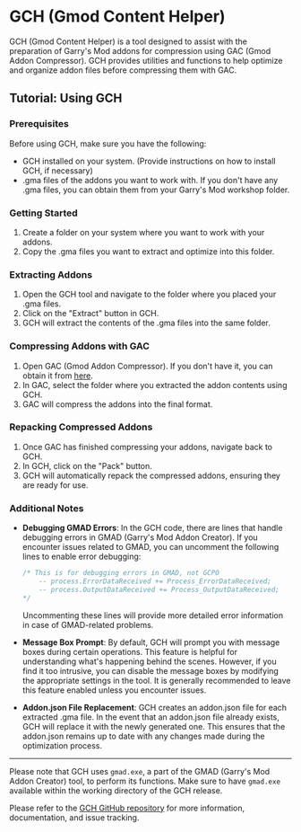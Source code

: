 # GCH (Gmod Content Helper)

GCH (Gmod Content Helper) is a tool designed to assist with the preparation of Garry's Mod addons for compression using GAC (Gmod Addon Compressor). GCH provides utilities and functions to help optimize and organize addon files before compressing them with GAC.

## Tutorial: Using GCH

### Prerequisites

Before using GCH, make sure you have the following:

- GCH installed on your system. (Provide instructions on how to install GCH, if necessary)
- .gma files of the addons you want to work with. If you don't have any .gma files, you can obtain them from your Garry's Mod workshop folder.

### Getting Started

1. Create a folder on your system where you want to work with your addons.
2. Copy the .gma files you want to extract and optimize into this folder.

### Extracting Addons

1. Open the GCH tool and navigate to the folder where you placed your .gma files.
2. Click on the "Extract" button in GCH.
3. GCH will extract the contents of the .gma files into the same folder.

### Compressing Addons with GAC

1. Open GAC (Gmod Addon Compressor). If you don't have it, you can obtain it from [here](https://github.com/Shark-vil/GmodAddonCompressor).
2. In GAC, select the folder where you extracted the addon contents using GCH.
3. GAC will compress the addons into the final format.

### Repacking Compressed Addons

1. Once GAC has finished compressing your addons, navigate back to GCH.
2. In GCH, click on the "Pack" button.
3. GCH will automatically repack the compressed addons, ensuring they are ready for use.

### Additional Notes

- **Debugging GMAD Errors**: In the GCH code, there are lines that handle debugging errors in GMAD (Garry's Mod Addon Creator). If you encounter issues related to GMAD, you can uncomment the following lines to enable error debugging:

    ```csharp
    /* This is for debugging errors in GMAD, not GCPO
        -- process.ErrorDataReceived += Process_ErrorDataReceived;
        -- process.OutputDataReceived += Process_OutputDataReceived;
    */
    ```

  Uncommenting these lines will provide more detailed error information in case of GMAD-related problems.

- **Message Box Prompt**: By default, GCH will prompt you with message boxes during certain operations. This feature is helpful for understanding what's happening behind the scenes. However, if you find it too intrusive, you can disable the message boxes by modifying the appropriate settings in the tool. It is generally recommended to leave this feature enabled unless you encounter issues.

- **Addon.json File Replacement**: GCH creates an addon.json file for each extracted .gma file. In the event that an addon.json file already exists, GCH will replace it with the newly generated one. This ensures that the addon.json remains up to date with any changes made during the optimization process.

---

Please note that GCH uses `gmad.exe`, a part of the GMAD (Garry's Mod Addon Creator) tool, to perform its functions. Make sure to have `gmad.exe` available within the working directory of the GCH release.

Please refer to the [GCH GitHub repository](https://github.com/yoursorrow/gch-public/) for more information, documentation, and issue tracking.


